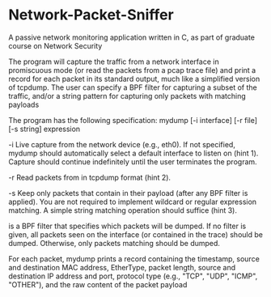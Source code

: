 # Network-Packet-Sniffer
A passive network monitoring application written in C, as part of graduate course on Network Security

The program will capture the traffic from a network interface in promiscuous mode (or read the packets from a pcap trace file) and print a record for each packet in its standard output, much like a simplified version of tcpdump. The user can specify a BPF filter for capturing a subset of the traffic, and/or a string pattern for capturing only packets with matching payloads

The program has the following specification:
mydump [-i interface] [-r file] [-s string] expression

-i  Live capture from the network device <interface> (e.g., eth0). If not
    specified, mydump should automatically select a default interface to
    listen on (hint 1). Capture should continue indefinitely until the user
    terminates the program.

-r  Read packets from <file> in tcpdump format (hint 2).

-s  Keep only packets that contain <string> in their payload (after any BPF
    filter is applied). You are not required to implement wildcard or regular
    expression matching. A simple string matching operation should suffice
    (hint 3).

<expression> is a BPF filter that specifies which packets will be dumped. If
no filter is given, all packets seen on the interface (or contained in the
trace) should be dumped. Otherwise, only packets matching <expression> should
be dumped.
  
For each packet, mydump prints a record containing the timestamp, source and
destination MAC address, EtherType, packet length, source and destination IP
address and port, protocol type (e.g., "TCP", "UDP", "ICMP", "OTHER"), and the
raw content of the packet payload  
